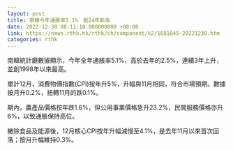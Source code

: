 ```yaml
---
layout: post
title: 南韓今年通脹率5.1%　創24年新高
date: 2022-12-30 08:11:18.000000000 +08:00
link: https://news.rthk.hk/rthk/ch/component/k2/1681845-20221230.htm
categories: rthk
---
```


南韓統計廳數據顯示，今年全年通脹率5.1%，高於去年的2.5%，連續3年上升，並創1998年以來最高。

單計12月，消費物價指數(CPI)按年升5%，升幅與11月相同，符合市場預期。數據按月升0.2%，扭轉11月的跌0.1%。

期內，農產品價格按年跌1.6%，但公用事業價格急升23.2%，民間服務價格亦升6%，以致通脹保持高位。

撇除食品及能源後，12月核心CPI按年升幅減慢至4.1%，是去年11月以來首次回落；按月升幅維持0.3%。

